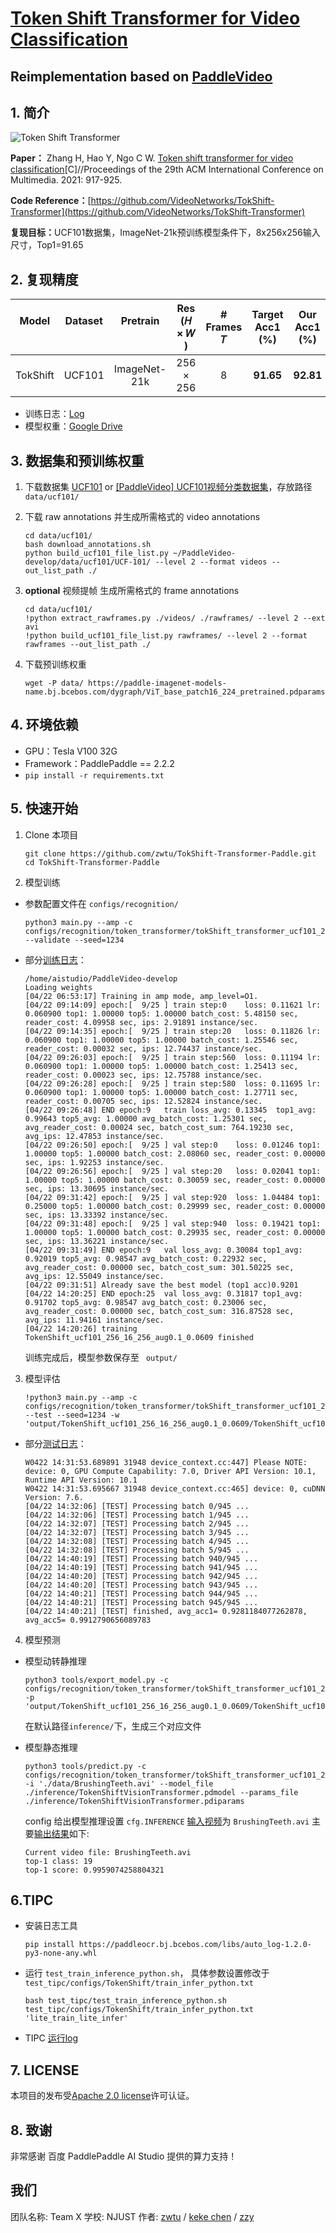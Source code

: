 # [Token Shift Transformer for Video Classification](https://paperswithcode.com/paper/token-shift-transformer-for-video)
## Reimplementation based on [PaddleVideo](https://github.com/PaddlePaddle/PaddleVideo) 


## 1. 简介
![Token Shift Transformer](https://github.com/zwtu/TokShift-Transformer-Paddle/blob/main/images/model_structure.png?raw=true)

<strong>Paper：</strong> Zhang H, Hao Y, Ngo C W. [Token shift transformer for video classification]((https://paperswithcode.com/paper/token-shift-transformer-for-video))[C]//Proceedings of the 29th ACM International Conference on Multimedia. 2021: 917-925.

<strong>Code Reference：</strong>[https://github.com/VideoNetworks/TokShift-Transformer](https://github.com/VideoNetworks/TokShift-Transformer)

<strong>复现目标：</strong>UCF101数据集，ImageNet-21k预训练模型条件下，8x256x256输入尺寸，Top1=91.65  


## 2. 复现精度
| Model <br> <br>    |Dataset <br> <br> |Pretrain  <br> <br>    |  Res <br>(𝐻 × 𝑊 ) | # Frames <br> 𝑇 | Target <br> Acc1 (%)    | Our <br> Acc1 (%)   
| :-----------: | :-----------: | :-----------: | :-----------: | :-----------: | :-----------: | :-----------: 
| TokShift | UCF101 | ImageNet-21k | 256 × 256 | 8 | <strong>91.65</strong> | <strong>92.81</strong>

- 训练日志：[Log](https://github.com/zwtu/TokShift-Transformer-Paddle/blob/main/runs/TokenShift_ucf101_256_16_256_aug0.1_0.0609/train_log.log)
- 模型权重：[Google Drive](https://drive.google.com/drive/folders/1k_TpAqaJZYJE8C5g5pT9phdyk9DrY_XL?usp=sharing)

## 3. 数据集和预训练权重

1. 下载数据集 [UCF101](https://www.crcv.ucf.edu/data/UCF101.php) or [[PaddleVideo] UCF101视频分类数据集](https://aistudio.baidu.com/aistudio/datasetdetail/105621)，存放路径 ``` data/ucf101/ ```

2. 下载 raw annotations 并生成所需格式的 video annotations

    ```
    cd data/ucf101/
    bash download_annotations.sh
    python build_ucf101_file_list.py ~/PaddleVideo-develop/data/ucf101/UCF-101/ --level 2 --format videos --out_list_path ./
    ```

3. <strong>optional</strong> 视频提帧 生成所需格式的 frame annotations
    ```
    cd data/ucf101/
    !python extract_rawframes.py ./videos/ ./rawframes/ --level 2 --ext avi
    !python build_ucf101_file_list.py rawframes/ --level 2 --format rawframes --out_list_path ./
    ```

4. 下载预训练权重

    ```
    wget -P data/ https://paddle-imagenet-models-name.bj.bcebos.com/dygraph/ViT_base_patch16_224_pretrained.pdparams
    ```


## 4. 环境依赖

- GPU：Tesla V100 32G
- Framework：PaddlePaddle == 2.2.2
-  ``` pip install -r requirements.txt ```


## 5. 快速开始

1. Clone 本项目

    ```
    git clone https://github.com/zwtu/TokShift-Transformer-Paddle.git
    cd TokShift-Transformer-Paddle
    ```

2. 模型训练

- 参数配置文件在 ``` configs/recognition/ ```

    ```
    python3 main.py --amp -c configs/recognition/token_transformer/tokShift_transformer_ucf101_256_videos.yaml --validate --seed=1234
    ```

- 部分[训练日志](https://github.com/zwtu/TokShift-Transformer-Paddle/blob/main/runs/TokenShift_ucf101_256_16_256_aug0.1_0.0609/train_log.log)：
    ```
    /home/aistudio/PaddleVideo-develop
    Loading weights
    [04/22 06:53:17] Training in amp mode, amp_level=O1.
    [04/22 09:14:09] epoch:[  9/25 ] train step:0    loss: 0.11621 lr: 0.060900 top1: 1.00000 top5: 1.00000 batch_cost: 5.48150 sec, reader_cost: 4.09958 sec, ips: 2.91891 instance/sec.
    [04/22 09:14:35] epoch:[  9/25 ] train step:20   loss: 0.11826 lr: 0.060900 top1: 1.00000 top5: 1.00000 batch_cost: 1.25546 sec, reader_cost: 0.00032 sec, ips: 12.74437 instance/sec.
    [04/22 09:26:03] epoch:[  9/25 ] train step:560  loss: 0.11194 lr: 0.060900 top1: 1.00000 top5: 1.00000 batch_cost: 1.25413 sec, reader_cost: 0.00023 sec, ips: 12.75788 instance/sec.
    [04/22 09:26:28] epoch:[  9/25 ] train step:580  loss: 0.11695 lr: 0.060900 top1: 1.00000 top5: 1.00000 batch_cost: 1.27711 sec, reader_cost: 0.00705 sec, ips: 12.52824 instance/sec.
    [04/22 09:26:48] END epoch:9   train loss_avg: 0.13345  top1_avg: 0.99643 top5_avg: 1.00000 avg_batch_cost: 1.25301 sec, avg_reader_cost: 0.00024 sec, batch_cost_sum: 764.19230 sec, avg_ips: 12.47853 instance/sec.
    [04/22 09:26:50] epoch:[  9/25 ] val step:0    loss: 0.01246 top1: 1.00000 top5: 1.00000 batch_cost: 2.08060 sec, reader_cost: 0.00000 sec, ips: 1.92253 instance/sec.
    [04/22 09:26:56] epoch:[  9/25 ] val step:20   loss: 0.02041 top1: 1.00000 top5: 1.00000 batch_cost: 0.30059 sec, reader_cost: 0.00000 sec, ips: 13.30695 instance/sec.
    [04/22 09:31:42] epoch:[  9/25 ] val step:920  loss: 1.04484 top1: 0.25000 top5: 1.00000 batch_cost: 0.29999 sec, reader_cost: 0.00000 sec, ips: 13.33392 instance/sec.
    [04/22 09:31:48] epoch:[  9/25 ] val step:940  loss: 0.19421 top1: 1.00000 top5: 1.00000 batch_cost: 0.29935 sec, reader_cost: 0.00000 sec, ips: 13.36221 instance/sec.
    [04/22 09:31:49] END epoch:9   val loss_avg: 0.30084 top1_avg: 0.92019 top5_avg: 0.98547 avg_batch_cost: 0.22932 sec, avg_reader_cost: 0.00000 sec, batch_cost_sum: 301.50225 sec, avg_ips: 12.55049 instance/sec.
    [04/22 09:31:51] Already save the best model (top1 acc)0.9201
    [04/22 14:20:25] END epoch:25  val loss_avg: 0.31817 top1_avg: 0.91702 top5_avg: 0.98547 avg_batch_cost: 0.23006 sec, avg_reader_cost: 0.00000 sec, batch_cost_sum: 316.87528 sec, avg_ips: 11.94161 instance/sec.
    [04/22 14:20:26] training TokenShift_ucf101_256_16_256_aug0.1_0.0609 finished
    ```

    训练完成后，模型参数保存至 ``` output/```

3. 模型评估

    ```
    !python3 main.py --amp -c configs/recognition/token_transformer/tokShift_transformer_ucf101_256_videos.yaml --test --seed=1234 -w 'output/TokenShift_ucf101_256_16_256_aug0.1_0.0609/TokenShift_ucf101_256_16_256_aug0.1_0.0609_best.pdparams'
    ```

- 部分[测试日志](https://github.com/zwtu/TokShift-Transformer-Paddle/blob/main/runs/TokenShift_ucf101_256_16_256_aug0.1_0.0609/test_log.log)：
    ```
    W0422 14:31:53.689891 31948 device_context.cc:447] Please NOTE: device: 0, GPU Compute Capability: 7.0, Driver API Version: 10.1, Runtime API Version: 10.1
    W0422 14:31:53.695667 31948 device_context.cc:465] device: 0, cuDNN Version: 7.6.
    [04/22 14:32:06] [TEST] Processing batch 0/945 ...
    [04/22 14:32:06] [TEST] Processing batch 1/945 ...
    [04/22 14:32:07] [TEST] Processing batch 2/945 ...
    [04/22 14:32:07] [TEST] Processing batch 3/945 ...
    [04/22 14:32:08] [TEST] Processing batch 4/945 ...
    [04/22 14:32:08] [TEST] Processing batch 5/945 ...
    [04/22 14:40:19] [TEST] Processing batch 940/945 ...
    [04/22 14:40:19] [TEST] Processing batch 941/945 ...
    [04/22 14:40:20] [TEST] Processing batch 942/945 ...
    [04/22 14:40:20] [TEST] Processing batch 943/945 ...
    [04/22 14:40:21] [TEST] Processing batch 944/945 ...
    [04/22 14:40:21] [TEST] Processing batch 945/945 ...
    [04/22 14:40:21] [TEST] finished, avg_acc1= 0.9281184077262878, avg_acc5= 0.9912790656089783 
    ```

4. 模型预测

- 模型动转静推理
    ```
    python3 tools/export_model.py -c configs/recognition/token_transformer/tokShift_transformer_ucf101_256_videos.yaml -p 'output/TokenShift_ucf101_256_16_256_aug0.1_0.0609/TokenShift_ucf101_256_16_256_aug0.1_0.0609_best.pdparams'   
    ```
    在默认路径```inference/```下，生成三个对应文件
    <br>

- 模型静态推理
    ```
    python3 tools/predict.py -c configs/recognition/token_transformer/tokShift_transformer_ucf101_256_videos.yaml -i './data/BrushingTeeth.avi' --model_file ./inference/TokenShiftVisionTransformer.pdmodel --params_file ./inference/TokenShiftVisionTransformer.pdiparams
    ```
    config 给出模型推理设置 ```cfg.INFERENCE```
    [输入视频](https://github.com/zwtu/TokShift-Transformer-Paddle/blob/main/data/BrushingTeeth.avi)为 ```BrushingTeeth.avi``` 主要[输出结果](https://github.com/zwtu/TokShift-Transformer-Paddle/blob/main/runs/TokenShift_ucf101_256_16_256_aug0.1_0.0609/inference_log.log)如下:
    ```
    Current video file: BrushingTeeth.avi
	top-1 class: 19
	top-1 score: 0.9959074258804321
    ```


## 6.TIPC

- 安装日志工具
    ```
    pip install https://paddleocr.bj.bcebos.com/libs/auto_log-1.2.0-py3-none-any.whl
    ```

- 运行 ```test_train_inference_python.sh```， 具体参数设置修改于```test_tipc/configs/TokenShift/train_infer_python.txt```

    ```
    bash test_tipc/test_train_inference_python.sh test_tipc/configs/TokenShift/train_infer_python.txt 'lite_train_lite_infer'
    ```

- TIPC [运行log](https://github.com/zwtu/TokShift-Transformer-Paddle/blob/main/runs/TIPC/results_python.log) 

## 7. LICENSE
本项目的发布受[Apache 2.0 license](https://github.com/zwtu/TokShift-Transformer-Paddle/blob/main/LICENSE)许可认证。

## 8. 致谢
非常感谢 百度 PaddlePaddle AI Studio 提供的算力支持！

## 我们
团队名称: Team X
学校: NJUST
作者: [zwtu](https://github.com/zwtu) / [keke chen](https://github.com/ping-High) / [zzy](https://github.com/klinic)